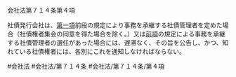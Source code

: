 会社法第７１４条第４項

社債発行会社は、[第一項](会社法＿＿＿＿第７１４条第１項)前段の規定により事務を承継する社債管理者を定めた場合（社債権者集会の同意を得た場合を除く。）又は[前項](会社法＿＿＿＿第７１４条第３項)の規定による事務を承継する社債管理者の選任があった場合には、遅滞なく、その旨を公告し、かつ、知れている社債権者には、各別にこれを通知しなければならない。

#会社法
#会社法/第７１４条
#会社法/第７１４条/第４項
